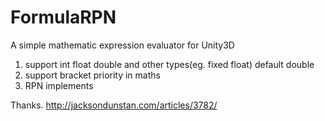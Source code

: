 # FormulaRPN
A simple mathematic expression evaluator for Unity3D

1. support int float double and other types(eg. fixed float) default double
2. support bracket priority in maths
3. RPN implements


Thanks. http://jacksondunstan.com/articles/3782/


